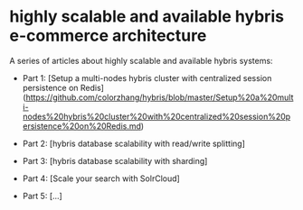 highly scalable and available hybris e-commerce architecture
====

A series of articles about highly scalable and available hybris systems:

* Part 1:
[Setup a multi-nodes hybris cluster with centralized session persistence on Redis] (https://github.com/colorzhang/hybris/blob/master/Setup%20a%20multi-nodes%20hybris%20cluster%20with%20centralized%20session%20persistence%20on%20Redis.md)

* Part 2:
[hybris database scalability with read/write splitting]

* Part 3:
[hybris database scalability with sharding]

* Part 4:
[Scale your search with SolrCloud]

* Part 5:
[...]
